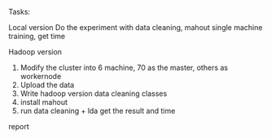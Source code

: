 Tasks:

Local version
Do the experiment with data cleaning, mahout single machine training, get time

Hadoop version

1. Modify the cluster into 6 machine, 70 as the master, others as workernode
2. Upload the data
3. Write hadoop version data cleaning classes
4. install mahout
5. run data cleaning + lda get the result and time

report
